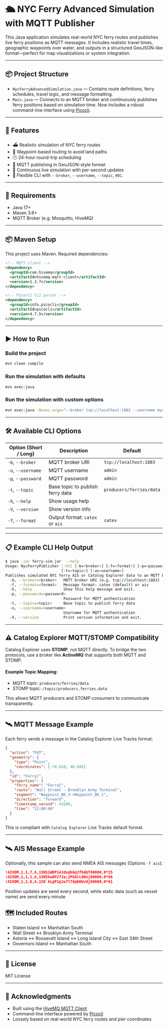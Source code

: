 # 🛳️ NYC Ferry Advanced Simulation with MQTT Publisher

This Java application simulates real-world NYC ferry routes and publishes live ferry positions as MQTT messages. It includes realistic travel times, geographic waypoints over water, and outputs in a structured GeoJSON-like format—perfect for map visualizations or system integration.

---

## 📦 Project Structure

- `NycFerryAdvancedSimulation.java` — Contains route definitions, ferry schedules, travel logic, and message formatting.
- `Main.java` — Connects to an MQTT broker and continuously publishes ferry positions based on simulation time. Now includes a robust command-line interface using [Picocli](https://picocli.info/).

---

## 🚀 Features

- ⛴️ Realistic simulation of NYC ferry routes
- 🧭 Waypoint-based routing to avoid land paths
- 🕒 24-hour round-trip scheduling
- 📡 MQTT publishing in GeoJSON-style format
- 🔄 Continuous live simulation with per-second updates
- 🧾 Flexible CLI with `--broker`, `--username`, `--topic`, etc.

---

## 🧰 Requirements

- Java 17+
- Maven 3.6+
- MQTT Broker (e.g. Mosquitto, HiveMQ)

---

## 📦 Maven Setup

This project uses Maven. Required dependencies:

```xml
<!-- MQTT client -->
<dependency>
  <groupId>com.hivemq</groupId>
  <artifactId>hivemq-mqtt-client</artifactId>
  <version>1.3.7</version>
</dependency>

<!-- Picocli CLI parser -->
<dependency>
  <groupId>info.picocli</groupId>
  <artifactId>picocli</artifactId>
  <version>4.7.5</version>
</dependency>
```

---

## ▶️ How to Run

### Build the project

```bash
mvn clean compile
```

### Run the simulation with defaults

```bash
mvn exec:java
```

### Run the simulation with custom options

```bash
mvn exec:java -Dexec.args="--broker tcp://localhost:1883 --username myuser --password mypass --topic ferries/data"
```

---

## 🛠️ Available CLI Options

| Option (Short / Long) | Description                               | Default                  |
|-----------------------|-------------------------------------------|--------------------------|
| `-b`, `--broker`      | MQTT broker URI                           | `tcp://localhost:1883`   |
| `-u`, `--username`    | MQTT username                             | `admin`                  |
| `-p`, `--password`    | MQTT password                             | `admin`                  |
| `-t`, `--topic`       | Base topic to publish ferry data          | `producers/ferries/data` |
| `-h`, `--help`        | Show usage help                           |                          |
| `-V`, `--version`     | Show version info                         |                          |
| `-f`, `--format`      | Output format: `catex` or `ais` |`catex`                             |

---

## 📋 Example CLI Help Output

```bash
$ java -jar ferry-sim.jar  --help
Usage: NycFerryPublisher [-hV] [-b=<broker>] [-f=<format>] [-p=<password>]
                         [-t=<topic>] [-u=<username>]
Publishes simulated NYC ferry AIS or Catalog Explorer data to an MQTT broker.
  -b, --broker=<broker>   MQTT broker URI (e.g. tcp://localhost:1883)
  -f, --format=<format>   Message format: catex (default) or ais
  -h, --help              Show this help message and exit.
  -p, --password=<password>
                          Password for MQTT authentication
  -t, --topic=<topic>     Base topic to publish ferry data
  -u, --username=<username>
                          Username for MQTT authentication
  -V, --version           Print version information and exit.
```

---

## ⚠️ Catalog Explorer MQTT/STOMP Compatibility

Catalog Explorer uses **STOMP**, not MQTT directly. To bridge the two protocols, use a broker like **ActiveMQ** that supports both MQTT and STOMP.

#### Example Topic Mapping:
- MQTT topic: `producers/ferries/data`
- STOMP topic: `/topic/producers.ferries.data`

This allows MQTT producers and STOMP consumers to communicate transparently.

---

## 🛰️ MQTT Message Example

Each ferry sends a message in the Catalog Explorer Live Tracks format:

```json
{
  "action": "PUT",
  "geometry": {
    "type": "Point",
    "coordinates": [-74.010, 40.685]
  },
  "id": "FerryC",
  "properties": {
    "ferry_name": "FerryC",
    "route": "Wall Street - Brooklyn Army Terminal",
    "segment": "Waypoint_BK_3->Waypoint_BK_1",
    "direction": "forward",
    "timestamp_second": 43200,
    "time": "12:00:00"
  }
}
```

This is compliant with `Catalog Explorer` Live Tracks default format.

---

## 🛰️ AIS Message Example

Optionally, this sample  can also send NMEA AIS messages (Options `-f ais`):

```json
!AIVDM,1,1,7,A,15NSiW0P14Jds@hG@Jfhd@T00000,0*25
!AIVDM,1,1,1,A,15NShw0P27Je;2PGAlL8Nnj00000,0*66
!AIVDM,1,1,6,A,15O`AL@P1@Je7lTG@bNUvDj00000,0*61
```
Position updates are send every second, while static data (such as vessel name) are send every minute

## 🗺️ Included Routes

- Staten Island ↔ Manhattan South
- Wall Street ↔ Brooklyn Army Terminal
- Astoria ↔ Roosevelt Island ↔ Long Island City ↔ East 34th Street
- Governors Island ↔ Manhattan South

---

## 📄 License

MIT License

---

## 🙌 Acknowledgments

- Built using the [HiveMQ MQTT Client](https://github.com/hivemq/hivemq-mqtt-client)
- Command-line interface powered by [Picocli](https://picocli.info/)
- Loosely based on real-world NYC ferry routes and pier coordinates
